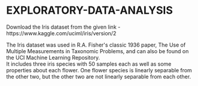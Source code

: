 # EXPLORATORY-DATA-ANALYSIS
<p>Download the Iris dataset from the given link - https://www.kaggle.com/uciml/iris/version/2</p>
<p>The Iris dataset was used in R.A. Fisher's classic 1936 paper, The Use of Multiple Measurements in Taxonomic Problems, and can also be found on the UCI Machine Learning Repository.<br>
It includes three iris species with 50 samples each as well as some properties about each flower. One flower species is linearly separable from the other two, but the other two are not linearly separable from each other.
</p>
